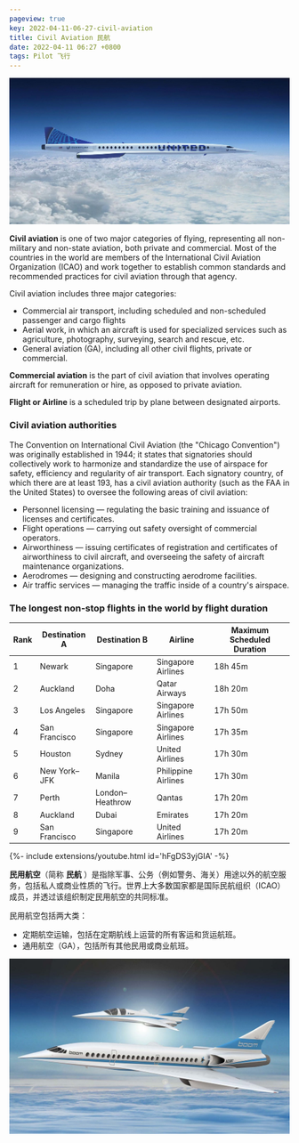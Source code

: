 ```yaml
---
pageview: true
key: 2022-04-11-06-27-civil-aviation
title: Civil Aviation 民航
date: 2022-04-11 06:27 +0800
tags: Pilot 飞行
---
```


![United](/assets/images/united.jpg)

**Civil aviation** is one of two major categories of flying, representing all non-military and non-state aviation, both private and commercial. Most of the countries in the world are members of the International Civil Aviation Organization (ICAO) and work together to establish common standards and recommended practices for civil aviation through that agency.

Civil aviation includes three major categories:

- Commercial air transport, including scheduled and non-scheduled passenger and cargo flights
- Aerial work, in which an aircraft is used for specialized services such as agriculture, photography, surveying, search and rescue, etc.
- General aviation (GA), including all other civil flights, private or commercial.

**Commercial aviation** is the part of civil aviation that involves operating aircraft for remuneration or hire, as opposed to private aviation.

**Flight or Airline** is a scheduled trip by plane between designated airports.

### Civil aviation authorities

The Convention on International Civil Aviation (the "Chicago Convention") was originally established in 1944; it states that signatories should collectively work to harmonize and standardize the use of airspace for safety, efficiency and regularity of air transport. Each signatory country, of which there are at least 193, has a civil aviation authority (such as the FAA in the United States) to oversee the following areas of civil aviation:

- Personnel licensing — regulating the basic training and issuance of licenses and certificates.
- Flight operations — carrying out safety oversight of commercial operators.
- Airworthiness — issuing certificates of registration and certificates of airworthiness to civil aircraft, and overseeing the safety of aircraft maintenance organizations.
- Aerodromes — designing and constructing aerodrome facilities.
- Air traffic services — managing the traffic inside of a country's airspace.

### The longest non-stop flights in the world by flight duration

| Rank | ﻿Destination A | Destination B   | Airline | Maximum Scheduled Duration |
|------|----------------|-----------------|--------------|-----------------------|
| 1    | Newark | Singapore       | Singapore Airlines  | 18h 45m |
| 2    | Auckland       | Doha | Qatar Airways       | 18h 20m |
| 3    | Los Angeles    | Singapore       | Singapore Airlines  | 17h 50m |
| 4    | San Francisco  | Singapore       | Singapore Airlines  | 17h 35m |
| 5    | Houston| Sydney  | United Airlines     | 17h 30m |
| 6    | New York–JFK   | Manila  | Philippine Airlines | 17h 30m |
| 7    | Perth  | London–Heathrow | Qantas   | 17h 20m |
| 8    | Auckland       | Dubai| Emirates | 17h 20m |
| 9    | San Francisco  | Singapore       | United Airlines     | 17h 20m |

<div>{%- include extensions/youtube.html id='hFgDS3yjGIA' -%}</div>

**民用航空**（简称 **民航** ）是指除军事、公务（例如警务、海关）用途以外的航空服务，包括私人或商业性质的飞行。世界上大多数国家都是国际民航组织（ICAO）成员，并透过该组织制定民用航空的共同标准。

民用航空包括两大类：

- 定期航空运输，包括在定期航线上运营的所有客运和货运航班。
- 通用航空（GA），包括所有其他民用或商业航班。

![Boom](/assets/images/boom.jpg)

